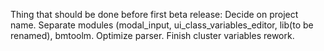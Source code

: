 Thing that should be done before first beta release:
	Decide on project name.
	Separate modules (modal_input, ui_class_variables_editor, lib(to be renamed), bmtoolm.
	Optimize parser.
	Finish cluster variables rework.
